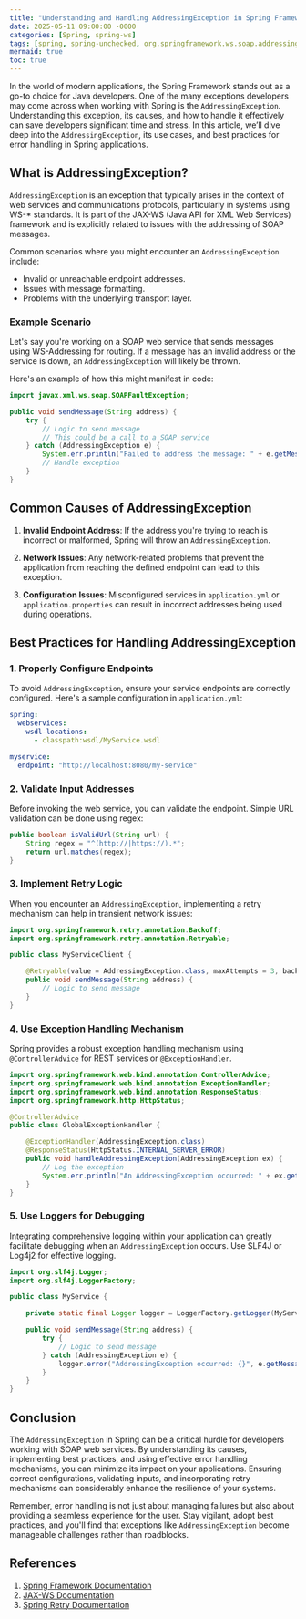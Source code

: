 ```yaml
---
title: "Understanding and Handling AddressingException in Spring Framework"
date: 2025-05-11 09:00:00 -0000
categories: [Spring, spring-ws]
tags: [spring, spring-unchecked, org.springframework.ws.soap.addressing]
mermaid: true
toc: true
---
```



In the world of modern applications, the Spring Framework stands out as a go-to choice for Java developers. One of the many exceptions developers may come across when working with Spring is the `AddressingException`. Understanding this exception, its causes, and how to handle it effectively can save developers significant time and stress. In this article, we’ll dive deep into the `AddressingException`, its use cases, and best practices for error handling in Spring applications.

## What is AddressingException?

`AddressingException` is an exception that typically arises in the context of web services and communications protocols, particularly in systems using WS-* standards. It is part of the JAX-WS (Java API for XML Web Services) framework and is explicitly related to issues with the addressing of SOAP messages. 

Common scenarios where you might encounter an `AddressingException` include:

- Invalid or unreachable endpoint addresses.
- Issues with message formatting.
- Problems with the underlying transport layer.
  
### Example Scenario

Let's say you're working on a SOAP web service that sends messages using WS-Addressing for routing. If a message has an invalid address or the service is down, an `AddressingException` will likely be thrown.

Here's an example of how this might manifest in code:

```java
import javax.xml.ws.soap.SOAPFaultException;

public void sendMessage(String address) {
    try {
        // Logic to send message
        // This could be a call to a SOAP service
    } catch (AddressingException e) {
        System.err.println("Failed to address the message: " + e.getMessage());
        // Handle exception
    }
}
```

## Common Causes of AddressingException

1. **Invalid Endpoint Address**: If the address you're trying to reach is incorrect or malformed, Spring will throw an `AddressingException`.

2. **Network Issues**: Any network-related problems that prevent the application from reaching the defined endpoint can lead to this exception.

3. **Configuration Issues**: Misconfigured services in `application.yml` or `application.properties` can result in incorrect addresses being used during operations.

## Best Practices for Handling AddressingException

### 1. Properly Configure Endpoints

To avoid `AddressingException`, ensure your service endpoints are correctly configured. Here's a sample configuration in `application.yml`:

```yaml
spring:
  webservices:
    wsdl-locations:
      - classpath:wsdl/MyService.wsdl

myservice:
  endpoint: "http://localhost:8080/my-service"
```

### 2. Validate Input Addresses

Before invoking the web service, you can validate the endpoint. Simple URL validation can be done using regex:

```java
public boolean isValidUrl(String url) {
    String regex = "^(http://|https://).*";
    return url.matches(regex);
}
```

### 3. Implement Retry Logic

When you encounter an `AddressingException`, implementing a retry mechanism can help in transient network issues:

```java
import org.springframework.retry.annotation.Backoff;
import org.springframework.retry.annotation.Retryable;

public class MyServiceClient {

    @Retryable(value = AddressingException.class, maxAttempts = 3, backoff = @Backoff(delay = 2000))
    public void sendMessage(String address) {
        // Logic to send message
    }
}
```

### 4. Use Exception Handling Mechanism

Spring provides a robust exception handling mechanism using `@ControllerAdvice` for REST services or `@ExceptionHandler`.

```java
import org.springframework.web.bind.annotation.ControllerAdvice;
import org.springframework.web.bind.annotation.ExceptionHandler;
import org.springframework.web.bind.annotation.ResponseStatus;
import org.springframework.http.HttpStatus;

@ControllerAdvice
public class GlobalExceptionHandler {

    @ExceptionHandler(AddressingException.class)
    @ResponseStatus(HttpStatus.INTERNAL_SERVER_ERROR)
    public void handleAddressingException(AddressingException ex) {
        // Log the exception
        System.err.println("An AddressingException occurred: " + ex.getMessage());
    }
}
```

### 5. Use Loggers for Debugging

Integrating comprehensive logging within your application can greatly facilitate debugging when an `AddressingException` occurs. Use SLF4J or Log4j2 for effective logging.

```java
import org.slf4j.Logger;
import org.slf4j.LoggerFactory;

public class MyService {

    private static final Logger logger = LoggerFactory.getLogger(MyService.class);

    public void sendMessage(String address) {
        try {
            // Logic to send message
        } catch (AddressingException e) {
            logger.error("AddressingException occurred: {}", e.getMessage());
        }
    }
}
```

## Conclusion

The `AddressingException` in Spring can be a critical hurdle for developers working with SOAP web services. By understanding its causes, implementing best practices, and using effective error handling mechanisms, you can minimize its impact on your applications. Ensuring correct configurations, validating inputs, and incorporating retry mechanisms can considerably enhance the resilience of your systems.

Remember, error handling is not just about managing failures but also about providing a seamless experience for the user. Stay vigilant, adopt best practices, and you'll find that exceptions like `AddressingException` become manageable challenges rather than roadblocks.

## References

1. [Spring Framework Documentation](https://docs.spring.io/spring-framework/docs/current/reference/html/web.html#webservices)
2. [JAX-WS Documentation](https://javaee.github.io/jax-ws/)
3. [Spring Retry Documentation](https://docs.spring.io/spring-retry/docs/current/reference/html/)